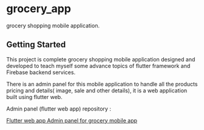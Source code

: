 # grocery_app

grocery shopping mobile application.

## Getting Started

This project is  complete grocery shopping mobile application designed and 
developed to teach myself some advance topics of flutter framework and Firebase backend services.


There is an admin panel for this mobile application to handle all the products pricing and
details( image, sale and other details), it is a web application built using flutter web.

Admin panel (flutter web app) repository : 

[Flutter web app Admin panel for grocery mobile app](https://github.com/GaurCodeLab/grocery_admin_panel)





